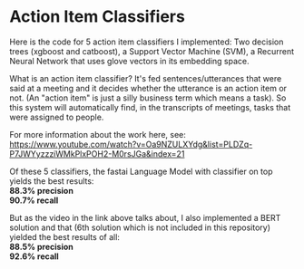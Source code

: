 # Action Item Classifiers
Here is the code for 5 action item classifiers I implemented: Two decision trees (xgboost and catboost), a Support Vector Machine (SVM), a Recurrent Neural Network that uses glove vectors in its embedding space. <br>

What is an action item classifier? It's fed sentences/utterances that were said at a meeting and it decides whether the utterance is an action item or not. (An "action item" is just a silly business term which means a task). So this system will automatically find, in the transcripts of meetings, tasks that were assigned to people.

For more information about the work here, see: https://www.youtube.com/watch?v=Oa9NZULXYdg&list=PLDZq-P7JWYyzzziWMkPlxPOH2-M0rsJGa&index=21


Of these 5 classifiers, the fastai Language Model with classifier on top yields the best results:<br>
**88.3% precision** <br>
**90.7% recall** <br>

But as the video in the link above talks about, I also implemented a BERT solution and that (6th solution which is not included in this repository) yielded the best results of all: <br>
**88.5% precision** <br>
**92.6% recall**

